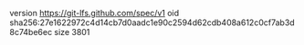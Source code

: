 version https://git-lfs.github.com/spec/v1
oid sha256:27e1622972c4d14cb7d0aadc1e90c2594d62cdb408a612c0cf7ab3d8c74be6ec
size 3801
